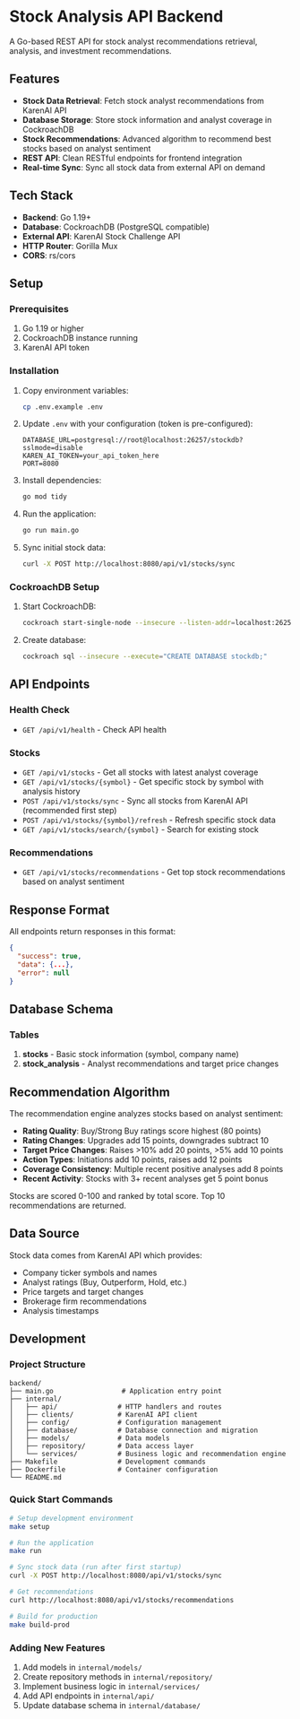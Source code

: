 # Stock Analysis API Backend

A Go-based REST API for stock analyst recommendations retrieval, analysis, and investment recommendations.

## Features

- **Stock Data Retrieval**: Fetch stock analyst recommendations from KarenAI API
- **Database Storage**: Store stock information and analyst coverage in CockroachDB
- **Stock Recommendations**: Advanced algorithm to recommend best stocks based on analyst sentiment
- **REST API**: Clean RESTful endpoints for frontend integration
- **Real-time Sync**: Sync all stock data from external API on demand

## Tech Stack

- **Backend**: Go 1.19+
- **Database**: CockroachDB (PostgreSQL compatible)
- **External API**: KarenAI Stock Challenge API
- **HTTP Router**: Gorilla Mux
- **CORS**: rs/cors

## Setup

### Prerequisites

1. Go 1.19 or higher
2. CockroachDB instance running
3. KarenAI API token

### Installation

1. Copy environment variables:
   ```bash
   cp .env.example .env
   ```

2. Update `.env` with your configuration (token is pre-configured):
   ```
   DATABASE_URL=postgresql://root@localhost:26257/stockdb?sslmode=disable
   KAREN_AI_TOKEN=your_api_token_here
   PORT=8080
   ```

3. Install dependencies:
   ```bash
   go mod tidy
   ```

4. Run the application:
   ```bash
   go run main.go
   ```

5. Sync initial stock data:
   ```bash
   curl -X POST http://localhost:8080/api/v1/stocks/sync
   ```

### CockroachDB Setup

1. Start CockroachDB:
   ```bash
   cockroach start-single-node --insecure --listen-addr=localhost:26257
   ```

2. Create database:
   ```bash
   cockroach sql --insecure --execute="CREATE DATABASE stockdb;"
   ```

## API Endpoints

### Health Check
- `GET /api/v1/health` - Check API health

### Stocks
- `GET /api/v1/stocks` - Get all stocks with latest analyst coverage
- `GET /api/v1/stocks/{symbol}` - Get specific stock by symbol with analysis history
- `POST /api/v1/stocks/sync` - Sync all stocks from KarenAI API (recommended first step)
- `POST /api/v1/stocks/{symbol}/refresh` - Refresh specific stock data
- `GET /api/v1/stocks/search/{symbol}` - Search for existing stock

### Recommendations
- `GET /api/v1/stocks/recommendations` - Get top stock recommendations based on analyst sentiment

## Response Format

All endpoints return responses in this format:
```json
{
  "success": true,
  "data": {...},
  "error": null
}
```

## Database Schema

### Tables

1. **stocks** - Basic stock information (symbol, company name)
2. **stock_analysis** - Analyst recommendations and target price changes

## Recommendation Algorithm

The recommendation engine analyzes stocks based on analyst sentiment:

- **Rating Quality**: Buy/Strong Buy ratings score highest (80 points)
- **Rating Changes**: Upgrades add 15 points, downgrades subtract 10
- **Target Price Changes**: Raises >10% add 20 points, >5% add 10 points
- **Action Types**: Initiations add 10 points, raises add 12 points
- **Coverage Consistency**: Multiple recent positive analyses add 8 points
- **Recent Activity**: Stocks with 3+ recent analyses get 5 point bonus

Stocks are scored 0-100 and ranked by total score. Top 10 recommendations are returned.

## Data Source

Stock data comes from KarenAI API which provides:
- Company ticker symbols and names
- Analyst ratings (Buy, Outperform, Hold, etc.)
- Price targets and target changes
- Brokerage firm recommendations
- Analysis timestamps

## Development

### Project Structure
```
backend/
├── main.go                 # Application entry point
├── internal/
│   ├── api/               # HTTP handlers and routes
│   ├── clients/           # KarenAI API client
│   ├── config/            # Configuration management
│   ├── database/          # Database connection and migration
│   ├── models/            # Data models
│   ├── repository/        # Data access layer
│   └── services/          # Business logic and recommendation engine
├── Makefile               # Development commands
├── Dockerfile             # Container configuration
└── README.md
```

### Quick Start Commands

```bash
# Setup development environment
make setup

# Run the application
make run

# Sync stock data (run after first startup)
curl -X POST http://localhost:8080/api/v1/stocks/sync

# Get recommendations
curl http://localhost:8080/api/v1/stocks/recommendations

# Build for production
make build-prod
```

### Adding New Features

1. Add models in `internal/models/`
2. Create repository methods in `internal/repository/`
3. Implement business logic in `internal/services/`
4. Add API endpoints in `internal/api/`
5. Update database schema in `internal/database/`